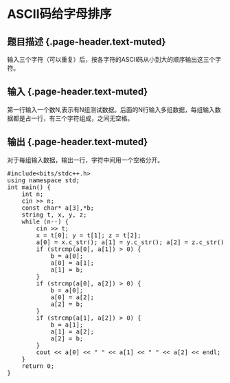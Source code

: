 # ASCII码给字母排序

## 题目描述 {.page-header.text-muted}

<div class="content">
  输入三个字符（可以重复）后，按各字符的ASCII码从小到大的顺序输出这三个字符。
</div>

## 输入 {.page-header.text-muted}

<div class="content">
  第一行输入一个数N,表示有N组测试数据。后面的N行输入多组数据，每组输入数据都是占一行，有三个字符组成，之间无空格。
</div>

## 输出 {.page-header.text-muted}

<div class="content">
  对于每组输入数据，输出一行，字符中间用一个空格分开。
</div>

<pre class="EnlighterJSRAW" data-enlighter-language="cpp">#include&lt;bits/stdc++.h&gt;
using namespace std;
int main() {
    int n;
    cin &gt;&gt; n;
    const char* a[3],*b;
    string t, x, y, z;
    while (n--) {
        cin &gt;&gt; t;
        x = t[0]; y = t[1]; z = t[2];
        a[0] = x.c_str(); a[1] = y.c_str(); a[2] = z.c_str();
        if (strcmp(a[0], a[1]) &gt; 0) {
            b = a[0];
            a[0] = a[1];
            a[1] = b;
        }
        if (strcmp(a[0], a[2]) &gt; 0) {
            b = a[0];
            a[0] = a[2];
            a[2] = b;
        }
        if (strcmp(a[1], a[2]) &gt; 0) {
            b = a[1];
            a[1] = a[2];
            a[2] = b;
        }
        cout &lt;&lt; a[0] &lt;&lt; " " &lt;&lt; a[1] &lt;&lt; " " &lt;&lt; a[2] &lt;&lt; endl;
    }
    return 0;
}</pre>

&nbsp;
